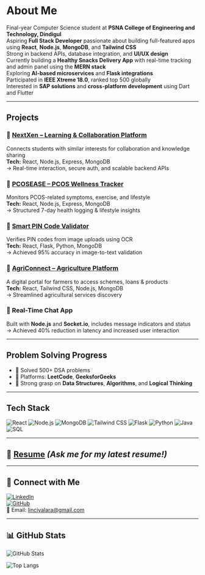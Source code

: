 #  About Me

 Final-year Computer Science student at **PSNA College of Engineering and Technology, Dindigul**  
 Aspiring **Full Stack Developer** passionate about building full-featured apps using **React**, **Node.js**, **MongoDB**, and **Tailwind CSS**  
 Strong in backend APIs, database integration, and **UI/UX design**  
 Currently building a **Healthy Snacks Delivery App** with real-time tracking and admin panel using the **MERN stack**  
 Exploring **AI-based microservices** and **Flask integrations**  
 Participated in **IEEE Xtreme 18.0**, ranked top 500 globally  
 Interested in **SAP solutions** and **cross-platform development** using Dart and Flutter

---

##  Projects

### 🔹 [NextXen – Learning & Collaboration Platform](https://github.com/laralinciya/NextXen)  
Connects students with similar interests for collaboration and knowledge sharing  
**Tech:** React, Node.js, Express, MongoDB  
→ Real-time interaction, secure auth, and scalable backend APIs

### 🔹 [PCOSEASE – PCOS Wellness Tracker](https://github.com/aparnaannadura/PcosEase)  
Monitors PCOS-related symptoms, exercise, and lifestyle  
**Tech:** React, Node.js, Express, MongoDB  
→ Structured 7-day health logging & lifestyle insights

### 🔹 [Smart PIN Code Validator](https://github.com/aparnaannadura/post-pin-recognition)  
Verifies PIN codes from image uploads using OCR  
**Tech:** React, Flask, Python, MongoDB  
→ Achieved 95% accuracy in image-to-text validation

### 🔹 [AgriConnect – Agriculture Platform](https://github.com/aparnaannadura/AgriConnect)  
A digital portal for farmers to access schemes, loans & products  
**Tech:** React, Tailwind CSS, Node.js, MongoDB  
→ Streamlined agricultural services discovery

### 🔹 Real-Time Chat App  
Built with **Node.js** and **Socket.io**, includes message indicators and status  
→ Achieved 40% reduction in latency and increased user interaction

---

##  Problem Solving Progress

- 🔹 Solved 500+ DSA problems  
- 🔹 Platforms: **LeetCode**, **GeeksforGeeks**  
- 🔹 Strong grasp on **Data Structures**, **Algorithms**, and **Logical Thinking**

---

##  Tech Stack

![React](https://img.shields.io/badge/-React-61DAFB?logo=react&logoColor=white&style=flat-square)
![Node.js](https://img.shields.io/badge/-Node.js-339933?logo=node.js&logoColor=white&style=flat-square)
![MongoDB](https://img.shields.io/badge/-MongoDB-47A248?logo=mongodb&logoColor=white&style=flat-square)
![Tailwind CSS](https://img.shields.io/badge/-Tailwind%20CSS-38B2AC?logo=tailwind-css&logoColor=white&style=flat-square)
![Flask](https://img.shields.io/badge/-Flask-000000?logo=flask&logoColor=white&style=flat-square)
![Python](https://img.shields.io/badge/-Python-3776AB?logo=python&logoColor=white&style=flat-square)
![Java](https://img.shields.io/badge/-Java-007396?logo=java&logoColor=white&style=flat-square)
![SQL](https://img.shields.io/badge/-SQL-4479A1?logo=postgresql&logoColor=white&style=flat-square)

---

## 📄 [Resume](mailto:linciyalara@gmail.com) *(Ask me for my latest resume!)*

---

## 🔗 Connect with Me

[![LinkedIn](https://img.shields.io/badge/-LinkedIn-0077B5?logo=linkedin&logoColor=white&style=flat-square)](https://www.linkedin.com/in/laralinciya)  
[![GitHub](https://img.shields.io/badge/-GitHub-181717?logo=github&logoColor=white&style=flat-square)](https://github.com/aparnaannadura)  
📧 Email: linciyalara@gmail.com

---

## 📊 GitHub Stats

![GitHub Stats](https://github-readme-stats.vercel.app/api?username=aparnaannadura&show_icons=true&theme=radical)

![Top Langs](https://github-readme-stats.vercel.app/api/top-langs/?username=aparnaannadura&layout=compact&theme=radical)

